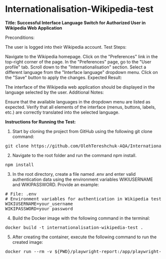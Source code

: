 # Internationalisation-Wikipedia-test


**Title: Successful Interface Language Switch for Authorized User in Wikipedia Web Application**

Preconditions:

The user is logged into their Wikipedia account.
Test Steps:

Navigate to the Wikipedia homepage.
Click on the "Preferences" link in the top-right corner of the page.
In the "Preferences" page, go to the "User profile" tab.
Scroll down to the "Internationalisation" section.
Select a different language from the "Interface language" dropdown menu.
Click on the "Save" button to apply the changes.
Expected Result:

The interface of the Wikipedia web application should be displayed in the language selected by the user.
Additional Notes:

Ensure that the available languages in the dropdown menu are listed as expected.
Verify that all elements of the interface (menus, buttons, labels, etc.) are correctly translated into the selected language.


**Instructions for Running the Test:**

1. Start by cloning the project from GitHub using the following git clone command:
<pre>
git clone https://github.com/OlehTereshchuk-AQA/Internationalisation-Wikipedia-test.git
</pre>
2. Navigate to the root folder and run the command npm install.
<pre>
npm install
</pre>
3. In the root directory, create a file named .env and enter valid authentication data using the environment variables WIKIUSERNAME and WIKIPASSWORD. Provide an example:
<pre>
# File: .env
# Environment variables for authentication in Wikipedia test
WIKIUSERNAME=your_username
WIKIPASSWORD=your_password
</pre>
4. Build the Docker image with the following command in the terminal:
<pre>
docker build -t internationalisation-wikipedia-test .
</pre>
5. After creating the container, execute the following command to run the created image:
<pre>
docker run --rm -v ${PWD}/playwright-report:/app/playwright-report internationalisation-wikipedia-test
</pre>


